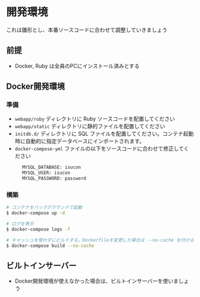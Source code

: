 # 開発環境

これは雛形とし、本番ソースコードに合わせて調整していきましょう

## 前提

* Docker, Ruby は全員のPCにインストール済みとする

## Docker開発環境

### 準備

* `webapp/ruby` ディレクトリに Ruby ソースコードを配置してください
* `webapp/static` ディレクトリに静的ファイルを配置してください
* `initdb.d/` ディレクトリに SQL ファイルを配置してください。コンテナ起動時に自動的に指定データベースにインポートされます。
* `docker-compose-yml` ファイルの以下をソースコードに合わせて修正してください

```sh
      MYSQL_DATABASE: isucon
      MYSQL_USER: isucon
      MYSQL_PASSWORD: password
```

### 構築

```sh
# コンテナをバックグラウンドで起動
$ docker-compose up -d

# ログを表示
$ docker-compose logs -f

# キャッシュを使わずにビルドする。Dockerfileを変更した場合は --no-cache を付けるとミスがないです。
$ docker-compose build --no-cache
```

## ビルトインサーバー

* Docker開発環境が使えなかった場合は、ビルトインサーバーを使いましょう
